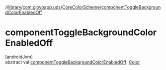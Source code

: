 //[library](../../../index.md)/[com.glovoapp.uds](../index.md)/[CoreColorScheme](index.md)/[componentToggleBackgroundColorEnabledOff](component-toggle-background-color-enabled-off.md)

# componentToggleBackgroundColorEnabledOff

[androidJvm]\
abstract val [componentToggleBackgroundColorEnabledOff](component-toggle-background-color-enabled-off.md): [Color](https://developer.android.com/reference/kotlin/androidx/compose/ui/graphics/Color.html)
